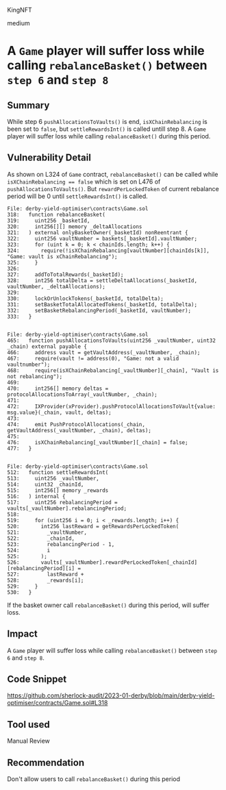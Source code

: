 KingNFT

medium

# A ````Game```` player will suffer loss while calling ````rebalanceBasket()```` between ````step 6```` and ````step 8````

## Summary
While step 6 ````pushAllocationsToVaults()```` is end, ````isXChainRebalancing```` is been set to ````false````, but ````settleRewardsInt()```` is called untill step 8. A ````Game```` player will suffer loss while calling ````rebalanceBasket()```` during this period.

## Vulnerability Detail
As shown on L324 of ````Game```` contract, ````rebalanceBasket()```` can be called while ````isXChainRebalancing == false```` which is set on L476 of ````pushAllocationsToVaults()````. But ````rewardPerLockedToken```` of current rebalance period will be 0 until ````settleRewardsInt()```` is called.
```solidity
File: derby-yield-optimiser\contracts\Game.sol
318:   function rebalanceBasket(
319:     uint256 _basketId,
320:     int256[][] memory _deltaAllocations
321:   ) external onlyBasketOwner(_basketId) nonReentrant {
322:     uint256 vaultNumber = baskets[_basketId].vaultNumber;
323:     for (uint k = 0; k < chainIds.length; k++) {
324:       require(!isXChainRebalancing[vaultNumber][chainIds[k]], "Game: vault is xChainRebalancing");
325:     }
326: 
327:     addToTotalRewards(_basketId);
328:     int256 totalDelta = settleDeltaAllocations(_basketId, vaultNumber, _deltaAllocations);
329: 
330:     lockOrUnlockTokens(_basketId, totalDelta);
331:     setBasketTotalAllocatedTokens(_basketId, totalDelta);
332:     setBasketRebalancingPeriod(_basketId, vaultNumber);
333:   }


File: derby-yield-optimiser\contracts\Game.sol
465:   function pushAllocationsToVaults(uint256 _vaultNumber, uint32 _chain) external payable {
466:     address vault = getVaultAddress(_vaultNumber, _chain);
467:     require(vault != address(0), "Game: not a valid vaultnumber");
468:     require(isXChainRebalancing[_vaultNumber][_chain], "Vault is not rebalancing");
469: 
470:     int256[] memory deltas = protocolAllocationsToArray(_vaultNumber, _chain);
471: 
472:     IXProvider(xProvider).pushProtocolAllocationsToVault{value: msg.value}(_chain, vault, deltas);
473: 
474:     emit PushProtocolAllocations(_chain, getVaultAddress(_vaultNumber, _chain), deltas);
475: 
476:     isXChainRebalancing[_vaultNumber][_chain] = false;
477:   }


File: derby-yield-optimiser\contracts\Game.sol
512:   function settleRewardsInt(
513:     uint256 _vaultNumber,
514:     uint32 _chainId,
515:     int256[] memory _rewards
516:   ) internal {
517:     uint256 rebalancingPeriod = vaults[_vaultNumber].rebalancingPeriod;
518: 
519:     for (uint256 i = 0; i < _rewards.length; i++) {
520:       int256 lastReward = getRewardsPerLockedToken(
521:         _vaultNumber,
522:         _chainId,
523:         rebalancingPeriod - 1,
524:         i
525:       );
526:       vaults[_vaultNumber].rewardPerLockedToken[_chainId][rebalancingPeriod][i] =
527:         lastReward +
528:         _rewards[i];
529:     }
530:   }

```
If the basket owner call  ````rebalanceBasket()```` during this period, will suffer loss.

## Impact
A ````Game```` player will suffer loss while calling ````rebalanceBasket()```` between ````step 6```` and ````step 8````.

## Code Snippet
https://github.com/sherlock-audit/2023-01-derby/blob/main/derby-yield-optimiser/contracts/Game.sol#L318

## Tool used

Manual Review

## Recommendation
Don't allow users to call ````rebalanceBasket()````  during this period
